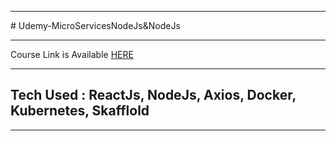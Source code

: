 <hr>
# Udemy-MicroServicesNodeJs&NodeJs
<hr>
<p>Course Link is Available <a href="https://www.udemy.com/course/microservices-with-node-js-and-react/">HERE</a></p>
<hr>
<h2>Tech Used : ReactJs, NodeJs, Axios, Docker, Kubernetes, Skafflold</h2>
<hr>

